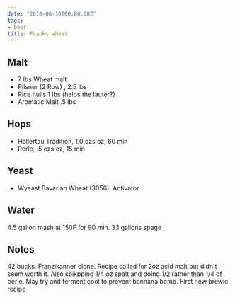 ```yaml
---
date: "2018-06-10T00:00:00Z"
tags:
- beer
title: Franks wheat
---
```

## Malt
-  7 lbs Wheat malt
-  Pilsner (2 Row) , 2.5 lbs
-  Rice hulls 1 lbs (helps the lauter?)
-  Aromatic Malt .5 lbs
## Hops
-  Hallertau Tradition, 1.0 ozs oz, 60 min
-  Perle, .5 ozs oz, 15 min
## Yeast
-  Wyeast Bavarian Wheat (3056), Activator
## Water
4.5 gallon mash at 150F for 90 min. 3.1 gallons spage 
## Notes
42 bucks. Franzikanner clone. Recipe called for 2oz acid malt but didn't seem worth it. Also spikpping 1/4 oz spalt and doing 1/2 rather than 1/4 of perle. May try and ferment cool to prevent bannana bomb. First new brewie recipe
